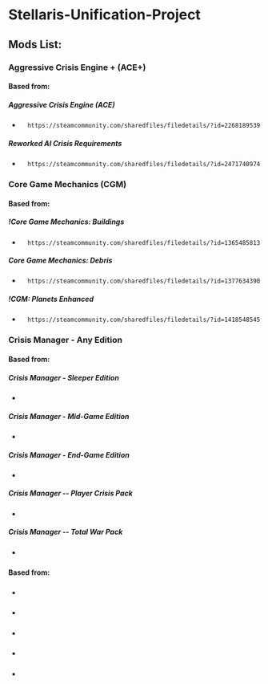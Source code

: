#		Stellaris-Unification-Project
		
		
##		Mods List:
		
		
###		Aggressive Crisis Engine + (ACE+)
		
		
####	Based from:
		
		
#####	Aggressive Crisis Engine (ACE)
*		https://steamcommunity.com/sharedfiles/filedetails/?id=2268189539


#####	Reworked AI Crisis Requirements
*		https://steamcommunity.com/sharedfiles/filedetails/?id=2471740974
		
		
###		Core Game Mechanics (CGM)
		
		
####	Based from:
		
		
#####	!Core Game Mechanics: Buildings
*		https://steamcommunity.com/sharedfiles/filedetails/?id=1365485813
		
		
#####	Core Game Mechanics: Debris
*		https://steamcommunity.com/sharedfiles/filedetails/?id=1377634390
		
		
#####	!CGM: Planets Enhanced
*		https://steamcommunity.com/sharedfiles/filedetails/?id=1418548545
		
		
###		Crisis Manager - Any Edition
		
		
####	Based from:
		
		
#####	Crisis Manager - Sleeper Edition
*		
		
		
#####	Crisis Manager - Mid-Game Edition
*	
		
		
#####	Crisis Manager - End-Game Edition
*		
		
	
#####	Crisis Manager -- Player Crisis Pack
*		
		
		
#####	Crisis Manager -- Total War Pack
*		
		
		
###		
		
		
####	Based from:
		
		
#####	
*		
		
		
#####	
*		
		
		
#####	
*		
		
		
#####	
*		
		
		
#####	
*		
		
		